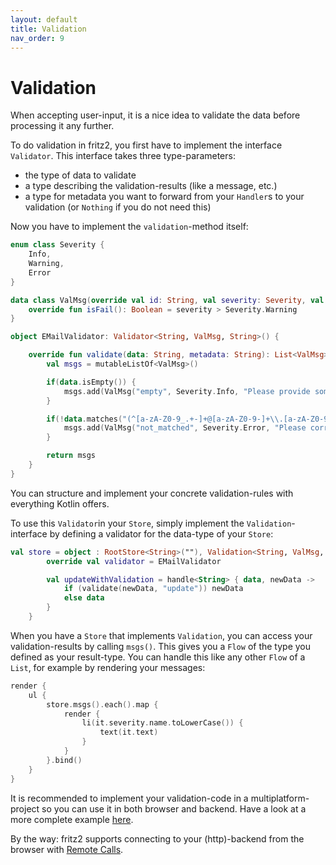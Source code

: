 ```yaml
---
layout: default
title: Validation
nav_order: 9
---
```

# Validation

When accepting user-input, it is a nice idea to validate the data before processing it any further.

To do validation in fritz2, you first have to implement the interface `Validator`. This interface takes three type-parameters:
* the type of data to validate
* a type describing the validation-results (like a message, etc.)
* a type for metadata you want to forward from your `Handler`s to your validation (or `Nothing` if you do not need this)

Now you have to implement the `validation`-method itself:

```kotlin
enum class Severity {
    Info,
    Warning,
    Error
}

data class ValMsg(override val id: String, val severity: Severity, val text: String): Failable {
    override fun isFail(): Boolean = severity > Severity.Warning
}

object EMailValidator: Validator<String, ValMsg, String>() {

    override fun validate(data: String, metadata: String): List<ValMsg> {
        val msgs = mutableListOf<ValMsg>()

        if(data.isEmpty()) {
            msgs.add(ValMsg("empty", Severity.Info, "Please provide some input"))
        }

        if(!data.matches("(^[a-zA-Z0-9_.+-]+@[a-zA-Z0-9-]+\\.[a-zA-Z0-9-.]+$)")) {
            msgs.add(ValMsg("not_matched", Severity.Error, "Please correct the email address!"))
        }

        return msgs
    }
}
```
You can structure and implement your concrete validation-rules with everything Kotlin offers.

To use this `Validator`in your `Store`, simply implement the `Validation`-interface by defining a validator for the data-type of your `Store`:

```kotlin
val store = object : RootStore<String>(""), Validation<String, ValMsg, String> {
        override val validator = EMailValidator

        val updateWithValidation = handle<String> { data, newData ->
            if (validate(newData, "update")) newData
            else data
        }
    }
```

When you have a `Store` that implements `Validation`, you can access your validation-results by calling `msgs()`. This gives you a `Flow` of the type you defined as your result-type. You can handle this like any other `Flow` of a `List`, for example by rendering your messages:

```kotlin
render {
    ul {
        store.msgs().each().map {
            render {
                li(it.severity.name.toLowerCase()) {
                    text(it.text)
                }
            }
        }.bind()
    }
}
```


It is recommended to implement your validation-code in a multiplatform-project so you can use it in both browser and backend.
Have a look at a more complete example [here](https://examples.fritz2.dev/validation/build/distributions/index.html).

By the way: fritz2 supports connecting to your (http)-backend from the browser with [Remote Calls](RemoteCalls.html).